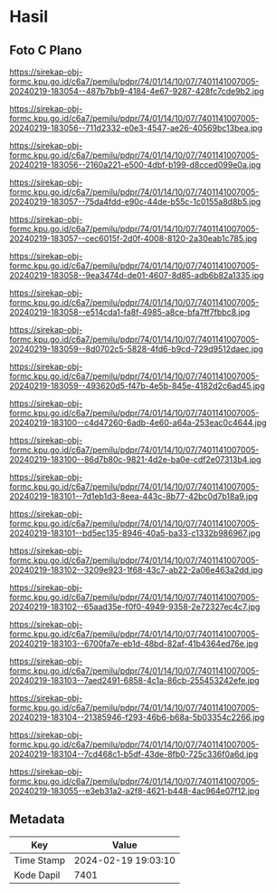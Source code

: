 # Hasil

## Foto C Plano

https://sirekap-obj-formc.kpu.go.id/c6a7/pemilu/pdpr/74/01/14/10/07/7401141007005-20240219-183054--487b7bb9-4184-4e67-9287-428fc7cde9b2.jpg

https://sirekap-obj-formc.kpu.go.id/c6a7/pemilu/pdpr/74/01/14/10/07/7401141007005-20240219-183056--711d2332-e0e3-4547-ae26-40569bc13bea.jpg

https://sirekap-obj-formc.kpu.go.id/c6a7/pemilu/pdpr/74/01/14/10/07/7401141007005-20240219-183056--2160a221-e500-4dbf-b199-d8cced099e0a.jpg

https://sirekap-obj-formc.kpu.go.id/c6a7/pemilu/pdpr/74/01/14/10/07/7401141007005-20240219-183057--75da4fdd-e90c-44de-b55c-1c0155a8d8b5.jpg

https://sirekap-obj-formc.kpu.go.id/c6a7/pemilu/pdpr/74/01/14/10/07/7401141007005-20240219-183057--cec6015f-2d0f-4008-8120-2a30eab1c785.jpg

https://sirekap-obj-formc.kpu.go.id/c6a7/pemilu/pdpr/74/01/14/10/07/7401141007005-20240219-183058--9ea3474d-de01-4607-8d85-adb6b82a1335.jpg

https://sirekap-obj-formc.kpu.go.id/c6a7/pemilu/pdpr/74/01/14/10/07/7401141007005-20240219-183058--e514cda1-fa8f-4985-a8ce-bfa7ff7fbbc8.jpg

https://sirekap-obj-formc.kpu.go.id/c6a7/pemilu/pdpr/74/01/14/10/07/7401141007005-20240219-183059--8d0702c5-5828-4fd6-b9cd-729d9512daec.jpg

https://sirekap-obj-formc.kpu.go.id/c6a7/pemilu/pdpr/74/01/14/10/07/7401141007005-20240219-183059--493620d5-f47b-4e5b-845e-4182d2c6ad45.jpg

https://sirekap-obj-formc.kpu.go.id/c6a7/pemilu/pdpr/74/01/14/10/07/7401141007005-20240219-183100--c4d47260-6adb-4e60-a64a-253eac0c4644.jpg

https://sirekap-obj-formc.kpu.go.id/c6a7/pemilu/pdpr/74/01/14/10/07/7401141007005-20240219-183100--86d7b80c-9821-4d2e-ba0e-cdf2e07313b4.jpg

https://sirekap-obj-formc.kpu.go.id/c6a7/pemilu/pdpr/74/01/14/10/07/7401141007005-20240219-183101--7d1eb1d3-8eea-443c-8b77-42bc0d7b18a9.jpg

https://sirekap-obj-formc.kpu.go.id/c6a7/pemilu/pdpr/74/01/14/10/07/7401141007005-20240219-183101--bd5ec135-8946-40a5-ba33-c1332b986967.jpg

https://sirekap-obj-formc.kpu.go.id/c6a7/pemilu/pdpr/74/01/14/10/07/7401141007005-20240219-183102--3209e923-1f68-43c7-ab22-2a06e463a2dd.jpg

https://sirekap-obj-formc.kpu.go.id/c6a7/pemilu/pdpr/74/01/14/10/07/7401141007005-20240219-183102--65aad35e-f0f0-4949-9358-2e72327ec4c7.jpg

https://sirekap-obj-formc.kpu.go.id/c6a7/pemilu/pdpr/74/01/14/10/07/7401141007005-20240219-183103--6700fa7e-eb1d-48bd-82af-41b4364ed76e.jpg

https://sirekap-obj-formc.kpu.go.id/c6a7/pemilu/pdpr/74/01/14/10/07/7401141007005-20240219-183103--7aed2491-6858-4c1a-86cb-255453242efe.jpg

https://sirekap-obj-formc.kpu.go.id/c6a7/pemilu/pdpr/74/01/14/10/07/7401141007005-20240219-183104--21385946-f293-46b6-b68a-5b03354c2266.jpg

https://sirekap-obj-formc.kpu.go.id/c6a7/pemilu/pdpr/74/01/14/10/07/7401141007005-20240219-183104--7cd468c1-b5df-43de-8fb0-725c336f0a6d.jpg

https://sirekap-obj-formc.kpu.go.id/c6a7/pemilu/pdpr/74/01/14/10/07/7401141007005-20240219-183055--e3eb31a2-a2f8-4621-b448-4ac964e07f12.jpg


## Metadata

| Key        | Value               |
| ---------- | ------------------- |
| Time Stamp | 2024-02-19 19:03:10 |
| Kode Dapil | 7401                |



